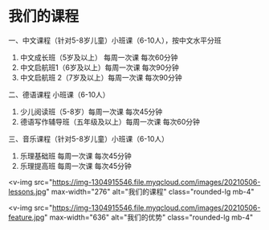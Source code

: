 # 我们的课程

一、中文课程（针对5-8岁儿童）小班课（6-10人），按中文水平分班

1. 中文成长班（5岁及以上）   每周一次课  每次60分钟
1. 中文启航班1（6岁及以上）每周一次课 每次90分钟
1. 中文启航班 2（7岁及以上）每周一次课 每次90分钟

二、德语课程  小班课（6-10人）

1. 少儿阅读班（5-8岁）每周一次课  每次45分钟
1. 德语写作辅导班（五年级及以上）每周一次课  每次60分钟

三、音乐课程（针对5-8岁儿童）小班课（6-10人）

1. 乐理基础班   每周一次课  每次45分钟
1. 乐理提高班   每周一次课  每次45分钟

<v-img
  src="https://img-1304915546.file.myqcloud.com/images/20210506-lessons.jpg"
  max-width="276"
  alt="我们的课程"
  class="rounded-lg mb-4"
></v-img>

<v-img
  src="https://img-1304915546.file.myqcloud.com/images/20210506-feature.jpg"
  max-width="636"
  alt="我们的优势"
  class="rounded-lg mb-4"
></v-img>
